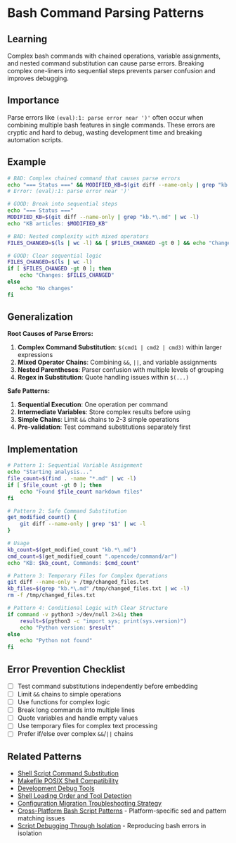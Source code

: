 # Bash Command Parsing Patterns

## Learning
Complex bash commands with chained operations, variable assignments, and nested command substitution can cause parse errors. Breaking complex one-liners into sequential steps prevents parser confusion and improves debugging.

## Importance
Parse errors like `(eval):1: parse error near ')'` often occur when combining multiple bash features in single commands. These errors are cryptic and hard to debug, wasting development time and breaking automation scripts.

## Example
```bash
# BAD: Complex chained command that causes parse errors
echo "=== Status ===" && MODIFIED_KB=$(git diff --name-only | grep "kb.*\.md" | wc -l) && echo "KB articles: $MODIFIED_KB"
# Error: (eval):1: parse error near ')'

# GOOD: Break into sequential steps
echo "=== Status ==="
MODIFIED_KB=$(git diff --name-only | grep "kb.*\.md" | wc -l)
echo "KB articles: $MODIFIED_KB"

# BAD: Nested complexity with mixed operators
FILES_CHANGED=$(ls | wc -l) && [ $FILES_CHANGED -gt 0 ] && echo "Changes: $FILES_CHANGED" || echo "No changes"

# GOOD: Clear sequential logic
FILES_CHANGED=$(ls | wc -l)
if [ $FILES_CHANGED -gt 0 ]; then
    echo "Changes: $FILES_CHANGED"
else
    echo "No changes"
fi
```

## Generalization
**Root Causes of Parse Errors:**
1. **Complex Command Substitution**: `$(cmd1 | cmd2 | cmd3)` within larger expressions
2. **Mixed Operator Chains**: Combining `&&`, `||`, and variable assignments
3. **Nested Parentheses**: Parser confusion with multiple levels of grouping
4. **Regex in Substitution**: Quote handling issues within `$(...)`

**Safe Patterns:**
1. **Sequential Execution**: One operation per command
2. **Intermediate Variables**: Store complex results before using
3. **Simple Chains**: Limit `&&` chains to 2-3 simple operations
4. **Pre-validation**: Test command substitutions separately first

## Implementation
```bash
# Pattern 1: Sequential Variable Assignment
echo "Starting analysis..."
file_count=$(find . -name "*.md" | wc -l)
if [ $file_count -gt 0 ]; then
    echo "Found $file_count markdown files"
fi

# Pattern 2: Safe Command Substitution
get_modified_count() {
    git diff --name-only | grep "$1" | wc -l
}

# Usage
kb_count=$(get_modified_count "kb.*\.md")
cmd_count=$(get_modified_count ".opencode/command/ar")
echo "KB: $kb_count, Commands: $cmd_count"

# Pattern 3: Temporary Files for Complex Operations
git diff --name-only > /tmp/changed_files.txt
kb_files=$(grep "kb.*\.md" /tmp/changed_files.txt | wc -l)
rm -f /tmp/changed_files.txt

# Pattern 4: Conditional Logic with Clear Structure
if command -v python3 >/dev/null 2>&1; then
    result=$(python3 -c "import sys; print(sys.version)")
    echo "Python version: $result"
else
    echo "Python not found"
fi
```

## Error Prevention Checklist
- [ ] Test command substitutions independently before embedding
- [ ] Limit `&&` chains to simple operations
- [ ] Use functions for complex logic
- [ ] Break long commands into multiple lines
- [ ] Quote variables and handle empty values
- [ ] Use temporary files for complex text processing
- [ ] Prefer if/else over complex `&&`/`||` chains

## Related Patterns
- [Shell Script Command Substitution](shell-script-command-substitution.md)
- [Makefile POSIX Shell Compatibility](makefile-posix-shell-compatibility.md)
- [Development Debug Tools](development-debug-tools.md)
- [Shell Loading Order and Tool Detection](shell-loading-order-tool-detection.md)
- [Configuration Migration Troubleshooting Strategy](configuration-migration-troubleshooting-strategy.md)
- [Cross-Platform Bash Script Patterns](cross-platform-bash-script-patterns.md) - Platform-specific sed and pattern matching issues
- [Script Debugging Through Isolation](script-debugging-through-isolation.md) - Reproducing bash errors in isolation